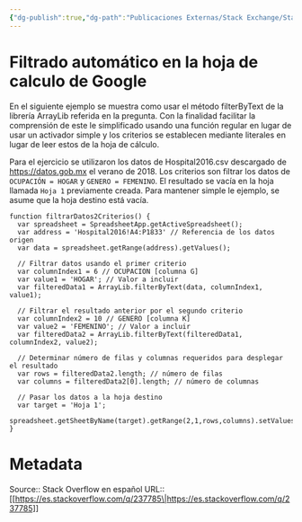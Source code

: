 ```yaml
---
{"dg-publish":true,"dg-path":"Publicaciones Externas/Stack Exchange/Stack Overflow en español/es.stackoverflow.com-237785.md","permalink":"/publicaciones-externas/stack-exchange/stack-overflow-en-espanol/es-stackoverflow-com-237785/","title":"Filtrado automático en la hoja de calculo de Google","hide":true,"noteIcon":"\"0\"","created":"2024-04-03T12:49:10.627-06:00","updated":"2024-04-05T16:43:54.814-06:00"}
---
```


# Filtrado automático en la hoja de calculo de Google

En el siguiente ejemplo se muestra como usar el método filterByText de la librería ArrayLib referida en la pregunta. Con la finalidad facilitar la comprensión de este le simplificado usando una función regular en lugar de usar un activador simple y los criterios se establecen mediante literales en lugar de leer estos de la hoja de cálculo.

Para el ejercicio se utilizaron los datos de Hospital2016.csv descargado de https://datos.gob.mx el verano de 2018. Los criterios son filtrar los datos de `OCUPACIÓN = HOGAR` y `GENERO = FEMENINO`. El resultado se vacía en la hoja llamada `Hoja 1` previamente creada. Para mantener simple le ejemplo, se asume que la hoja destino está vacía.

    function filtrarDatos2Criterios() {
      var spreadsheet = SpreadsheetApp.getActiveSpreadsheet();
      var address = 'Hospital2016!A4:P1833' // Referencia de los datos origen
      var data = spreadsheet.getRange(address).getValues();
      
      // Filtrar datos usando el primer criterio
      var columnIndex1 = 6 // OCUPACION [columna G]
      var value1 = 'HOGAR'; // Valor a incluir
      var filteredData1 = ArrayLib.filterByText(data, columnIndex1, value1);
      
      // Filtrar el resultado anterior por el segundo criterio
      var columnIndex2 = 10 // GENERO [columna K]
      var value2 = 'FEMENINO'; // Valor a incluir
      var filteredData2 = ArrayLib.filterByText(filteredData1, columnIndex2, value2);
      
      // Determinar número de filas y columnas requeridos para desplegar el resultado
      var rows = filteredData2.length; // número de filas
      var columns = filteredData2[0].length; // número de columnas
      
      // Pasar los datos a la hoja destino
      var target = 'Hoja 1';
      spreadsheet.getSheetByName(target).getRange(2,1,rows,columns).setValues(filteredData2);
    }

# Metadata
Source:: Stack Overflow en español
URL:: [[https://es.stackoverflow.com/q/237785\|https://es.stackoverflow.com/q/237785]]

